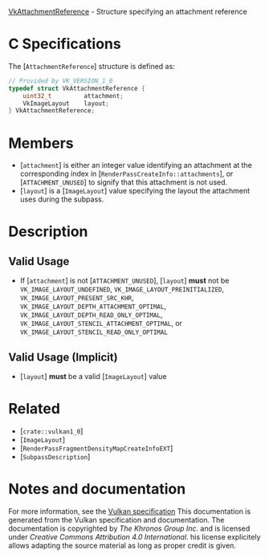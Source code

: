 [VkAttachmentReference](https://www.khronos.org/registry/vulkan/specs/1.3-extensions/man/html/VkAttachmentReference.html) - Structure specifying an attachment reference

# C Specifications
The [`AttachmentReference`] structure is defined as:
```c
// Provided by VK_VERSION_1_0
typedef struct VkAttachmentReference {
    uint32_t         attachment;
    VkImageLayout    layout;
} VkAttachmentReference;
```

# Members
- [`attachment`] is either an integer value identifying an attachment at the corresponding index in [`RenderPassCreateInfo::attachments`], or [`ATTACHMENT_UNUSED`] to signify that this attachment is not used.
- [`layout`] is a [`ImageLayout`] value specifying the layout the attachment uses during the subpass.

# Description
## Valid Usage
-    If [`attachment`] is not [`ATTACHMENT_UNUSED`], [`layout`] **must**  not be `VK_IMAGE_LAYOUT_UNDEFINED`, `VK_IMAGE_LAYOUT_PREINITIALIZED`, `VK_IMAGE_LAYOUT_PRESENT_SRC_KHR`, `VK_IMAGE_LAYOUT_DEPTH_ATTACHMENT_OPTIMAL`, `VK_IMAGE_LAYOUT_DEPTH_READ_ONLY_OPTIMAL`, `VK_IMAGE_LAYOUT_STENCIL_ATTACHMENT_OPTIMAL`, or `VK_IMAGE_LAYOUT_STENCIL_READ_ONLY_OPTIMAL`

## Valid Usage (Implicit)
-  [`layout`] **must**  be a valid [`ImageLayout`] value

# Related
- [`crate::vulkan1_0`]
- [`ImageLayout`]
- [`RenderPassFragmentDensityMapCreateInfoEXT`]
- [`SubpassDescription`]

# Notes and documentation
For more information, see the [Vulkan specification](https://www.khronos.org/registry/vulkan/specs/1.3-extensions/html/vkspec.html)
This documentation is generated from the Vulkan specification and documentation.
The documentation is copyrighted by *The Khronos Group Inc.* and is licensed under *Creative Commons Attribution 4.0 International*.
his license explicitely allows adapting the source material as long as proper credit is given.
        